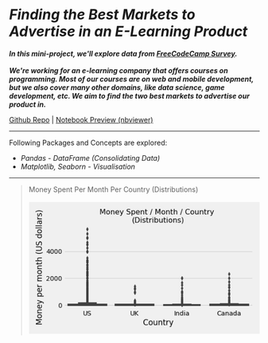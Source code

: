 # *Finding the Best Markets to Advertise in an E-Learning Product*

***In this mini-project, we'll explore data from [FreeCodeCamp Survey](https://medium.freecodecamp.org/we-asked-20-000-people-who-they-are-and-how-theyre-learning-to-code-fff5d668969).<br><br>We're working for an e-learning company that offers courses on programming. Most of our courses are on web and mobile development, but we also cover many other domains, like data science, game development, etc. We aim to find the two best markets to advertise our product in.***


[Github Repo](https://github.com/nveenverma/Projects/tree/master/Finding%20the%20Best%20Markets%20to%20Advertise%20In) | [Notebook Preview (nbviewer)](https://nbviewer.jupyter.org/github/nveenverma/Projects/blob/master/Finding%20the%20Best%20Markets%20to%20Advertise%20In/main.ipynb)

--- 

Following Packages and Concepts are explored:

- *Pandas - DataFrame (Consolidating Data)*
- *Matplotlib, Seaborn - Visualisation*

---
> Money Spent Per Month Per Country (Distributions)<br><br>
>![Box-Plot](distributions.png)